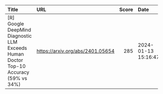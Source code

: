 | Title                                                                                | URL                              |   Score | Date                |
|:-------------------------------------------------------------------------------------|:---------------------------------|--------:|:--------------------|
| [R] Google DeepMind Diagnostic LLM Exceeds Human Doctor Top-10 Accuracy (59% vs 34%) | https://arxiv.org/abs/2401.05654 |     285 | 2024-01-13 15:16:47 |